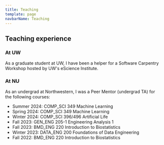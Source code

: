 ```yaml
---
title: Teaching
template: page
navbarName: Teaching
---
```


## Teaching experience

### At UW

As a graduate student at UW, I have been a helper for a Software Carpentry Workshop hosted by UW's eScience Institute. 

### At NU

As an undergrad at Northwestern, I was a Peer Mentor \(undergrad TA\) for the following courses:

- Summer 2024: COMP_SCI 349 Machine Learning
- Spring 2024: COMP_SCI 349 Machine Learning
- Winter 2024: COMP_SCI 396/496 Artificial Life
- Fall 2023: GEN_ENG 205-1 Engineering Analysis 1
- Fall 2023: BMD_ENG 220 Introduction to Biostatistics
- Winter 2023: DATA_ENG 200 Foundations of Data Engineering
- Fall 2022: BMD_ENG 220 Introduction to Biostatistics

